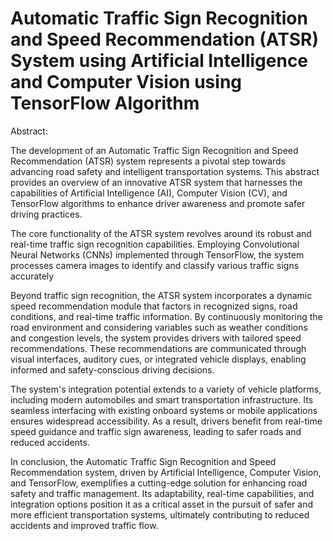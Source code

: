 #  Automatic Traffic Sign Recognition and Speed Recommendation (ATSR) System using Artificial Intelligence and Computer Vision using TensorFlow Algorithm

Abstract:

The development of an Automatic Traffic Sign Recognition and Speed Recommendation (ATSR) system represents a pivotal step towards advancing road safety and intelligent transportation systems. This abstract provides an overview of an innovative ATSR system that harnesses the capabilities of Artificial Intelligence (AI), Computer Vision (CV), and TensorFlow algorithms to enhance driver awareness and promote safer driving practices.

The core functionality of the ATSR system revolves around its robust and real-time traffic sign recognition capabilities. Employing Convolutional Neural Networks (CNNs) implemented through TensorFlow, the system processes camera images to identify and classify various traffic signs accurately

Beyond traffic sign recognition, the ATSR system incorporates a dynamic speed recommendation module that factors in recognized signs, road conditions, and real-time traffic information. By continuously monitoring the road environment and considering variables such as weather conditions and congestion levels, the system provides drivers with tailored speed recommendations. These recommendations are communicated through visual interfaces, auditory cues, or integrated vehicle displays, enabling informed and safety-conscious driving decisions.

The system's integration potential extends to a variety of vehicle platforms, including modern automobiles and smart transportation infrastructure. Its seamless interfacing with existing onboard systems or mobile applications ensures widespread accessibility. As a result, drivers benefit from real-time speed guidance and traffic sign awareness, leading to safer roads and reduced accidents.

In conclusion, the Automatic Traffic Sign Recognition and Speed Recommendation system, driven by Artificial Intelligence, Computer Vision, and TensorFlow, exemplifies a cutting-edge solution for enhancing road safety and traffic management. Its adaptability, real-time capabilities, and integration options position it as a critical asset in the pursuit of safer and more efficient transportation systems, ultimately contributing to reduced accidents and improved traffic flow.
